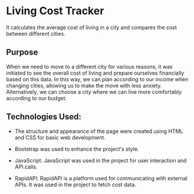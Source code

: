 
# Living Cost Tracker
It calculates the average cost of living in a city and compares the cost between different cities.

## Purpose
When we need to move to a different city for various reasons, it was initiated to see the overall cost of living and prepare ourselves financially based on this data. In this way, we can plan according to our income when changing cities, allowing us to make the move with less anxiety. Alternatively, we can choose a city where we can live more comfortably according to our budget.

## Technologies Used:
- The structure and appearance of the page were created using HTML and CSS for basic web development.

- Bootstrap was used to enhance the project's style.

- JavaScript: JavaScript was used in the project for user interaction and API calls.

- RapidAPI: RapidAPI is a platform used for communicating with external APIs. It was used in the project to fetch cost data.


